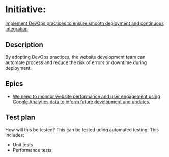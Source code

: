# Initiative: 
[Implement DevOps practices to ensure smooth deployment and continuous integration](https://github.com/amm33/mywebclass-agile-docs/blob/75f47f5aaf5f777fe29459e6f537342d74385fd3/documentation/templates/theme/initiatives/initiativetemp2.md)
## Description
By adopting DevOps practices, the website development team can automate process and reduce the risk of errors or downtime during deployment. 
## Epics
* [We need to monitor website performance and user engagement using Google Analytics data to inform future development and updates.](../../templates/theme/initiatives/epics/epic5.md)
## Test plan
How will this be tested?
This can be tested uding automated testing. This includes: 
* Unit tests 
* Performance tests
